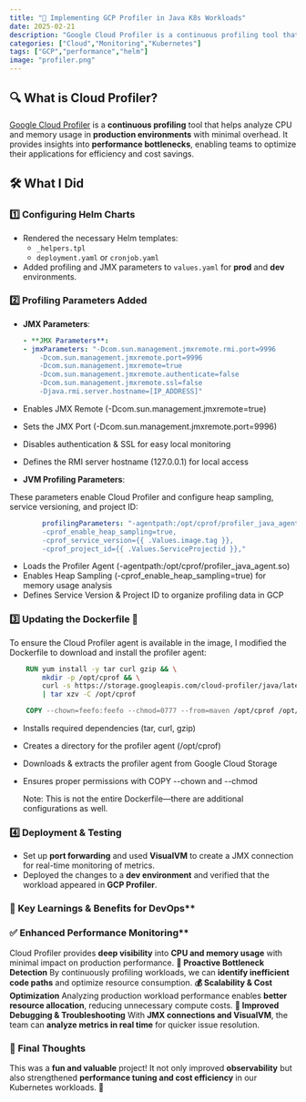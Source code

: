 ```yaml
---
title: "🚀 Implementing GCP Profiler in Java K8s Workloads"
date: 2025-02-21
description: "Google Cloud Profiler is a continuous profiling tool that helps analyze CPU and memory usage in production environments with minimal overhead. It provides insights into performance bottlenecks, enabling teams to optimize their applications for efficiency and cost savings."
categories: ["Cloud","Monitoring","Kubernetes"]
tags: ["GCP","performance","helm"]
image: "profiler.png"
---
```


## 🔍 What is Cloud Profiler?

[Google Cloud Profiler](https://cloud.google.com/profiler) is a **continuous profiling** tool that helps analyze CPU and memory usage in **production environments** with minimal overhead. It provides insights into **performance bottlenecks**, enabling teams to optimize their applications for efficiency and cost savings.

## 🛠 What I Did

### 1️⃣ Configuring Helm Charts

- Rendered the necessary Helm templates:
  - `_helpers.tpl`
  - `deployment.yaml` or `cronjob.yaml`
- Added profiling and JMX parameters to `values.yaml` for **prod** and **dev** environments.

### 2️⃣ Profiling Parameters Added

- **JMX Parameters**:

    ```yaml
    - **JMX Parameters**:
    - jmxParameters: "-Dcom.sun.management.jmxremote.rmi.port=9996
        -Dcom.sun.management.jmxremote.port=9996
        -Dcom.sun.management.jmxremote=true
        -Dcom.sun.management.jmxremote.authenticate=false
        -Dcom.sun.management.jmxremote.ssl=false
        -Djava.rmi.server.hostname=[IP_ADDRESS]"
    ```

- Enables JMX Remote (-Dcom.sun.management.jmxremote=true)
- Sets the JMX Port (-Dcom.sun.management.jmxremote.port=9996)
- Disables authentication & SSL for easy local monitoring
- Defines the RMI server hostname (127.0.0.1) for local access

- **JVM Profiling Parameters**:

These parameters enable Cloud Profiler and configure heap sampling, service versioning, and project ID:

```yaml
        profilingParameters: "-agentpath:/opt/cprof/profiler_java_agent.so=-logtostderr,
        -cprof_enable_heap_sampling=true,
        -cprof_service_version={{ .Values.image.tag }},
        -cprof_project_id={{ .Values.ServiceProjectid }},"
```

- Loads the Profiler Agent (-agentpath:/opt/cprof/profiler_java_agent.so)
- Enables Heap Sampling (-cprof_enable_heap_sampling=true) for memory usage analysis
- Defines Service Version & Project ID to organize profiling data in GCP

### 3️⃣ Updating the Dockerfile 🐳

To ensure the Cloud Profiler agent is available in the image, I modified the Dockerfile to download and install the profiler agent:

```dockerfile
    RUN yum install -y tar curl gzip && \
        mkdir -p /opt/cprof && \
        curl -s https://storage.googleapis.com/cloud-profiler/java/latest/profiler_java_agent.tar.gz \
        | tar xzv -C /opt/cprof

    COPY --chown=feefo:feefo --chmod=0777 --from=maven /opt/cprof /opt/cprof
```

- Installs required dependencies (tar, curl, gzip)
- Creates a directory for the profiler agent (/opt/cprof)
- Downloads & extracts the profiler agent from Google Cloud Storage
- Ensures proper permissions with COPY --chown and --chmod

    Note: This is not the entire Dockerfile—there are additional configurations as well.

### 4️⃣ Deployment & Testing

- Set up **port forwarding** and used **VisualVM** to create a JMX connection for real-time monitoring of metrics.
- Deployed the changes to a **dev environment** and verified that the workload appeared in **GCP Profiler**.

### 🚀 Key Learnings & Benefits for DevOps**

### ✅ Enhanced Performance Monitoring**

Cloud Profiler provides **deep visibility** into **CPU and memory usage** with minimal impact on production performance.
    **🛑 Proactive Bottleneck Detection**
By continuously profiling workloads, we can **identify inefficient code paths** and optimize resource consumption.
    **💰 Scalability & Cost Optimization**
Analyzing production workload performance enables **better resource allocation**, reducing unnecessary compute costs.
**🔧 Improved Debugging & Troubleshooting**
With **JMX connections and VisualVM**, the team can **analyze metrics in real time** for quicker issue resolution.

### 🎉 Final Thoughts

This was a **fun and valuable** project! It not only improved **observability** but also strengthened **performance tuning and cost efficiency** in our Kubernetes workloads. 🚀
